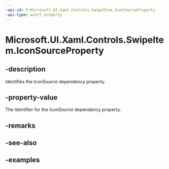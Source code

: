 ```yaml
---
-api-id: P:Microsoft.UI.Xaml.Controls.SwipeItem.IconSourceProperty
-api-type: winrt property
---
```

<!-- Property syntax.
public DependencyProperty IconSourceProperty { get; }
-->

# Microsoft.UI.Xaml.Controls.SwipeItem.IconSourceProperty


## -description

Identifies the IconSource dependency property.


## -property-value

The identifier for the IconSource dependency property.


## -remarks


## -see-also


## -examples


